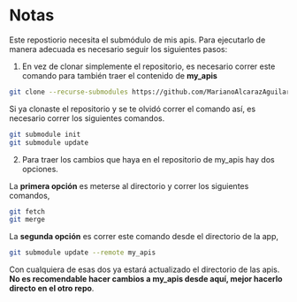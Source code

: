 # Notas
Este repostiorio necesita el submódulo de mis apis. Para ejecutarlo de manera adecuada es necesario seguir los siguientes pasos:

1. En vez de clonar simplemente el repositorio, es necesario correr este comando para también traer el contenido de **my_apis**

```sh
git clone --recurse-submodules https://github.com/MarianoAlcarazAguilar/prima-app
```

Si ya clonaste el repositorio y se te olvidó correr el comando así, es necesario correr los siguientes comandos.

```sh
git submodule init
git submodule update
```

2. Para traer los cambios que haya en el repositorio de my_apis hay dos opciones.

La **primera opción** es meterse al directorio y correr los siguientes comandos,

```sh
git fetch
git merge
```

La **segunda opción** es correr este comando desde el directorio de la app,

```sh
git submodule update --remote my_apis
```

Con cualquiera de esas dos ya estará actualizado el directorio de las apis.  
**No es recomendable hacer cambios a my_apis desde aquí, mejor hacerlo directo en el otro repo**.







